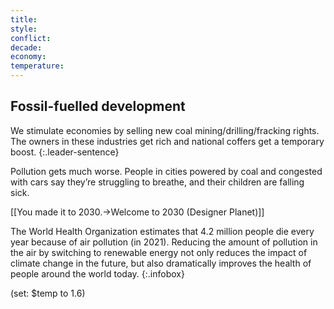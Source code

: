 ```yaml
---
title: 
style: 
conflict: 
decade: 
economy: 
temperature: 
---
```


## Fossil-fuelled development

We stimulate economies by selling new coal mining/drilling/fracking rights. The owners in these industries get rich and national coffers get a temporary boost.
{:.leader-sentence}

Pollution gets much worse. People in cities powered by coal and congested with cars say they’re struggling to breathe, and their children are falling sick.

[[You made it to 2030.->Welcome to 2030 (Designer Planet)]]


The World Health Organization estimates that 4.2 million people die every year because of air pollution (in 2021). Reducing the amount of pollution in the air by switching to renewable energy not only reduces the impact of climate change in the future, but also dramatically improves the health of people around the world today.
{:.infobox}

(set: $temp to 1.6)
